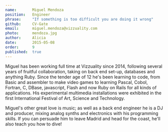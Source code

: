 ```yaml
---
name:       Miguel Mendoza
position:   Engineer
phrase:     "If something is too difficult you are doing it wrong"
github:		CV-Gate   
email:      miguel.mendoza@vizzuality.com
photo:      mendoza.jpg
author:     Alicia
date:       2015-05-08
order: 		9
published:  true
---
```


Miguel has been working full time at Vizzuality since 2014, following several years of fruitful collaboration, taking on back end set-up, databases and anything Ruby. Since the tender age of 12 he's been learning to code, from Basic and assembler to make video games to learning Pascal, Cobol, Fortran, C, DBase, javascript, Flash and now Ruby on Rails for all kinds of applications. His experimental multimedia installations were exhibited in the first International Festival of Art, Science and Technology.

Miguel's other great love is music; as well as a back end engineer he is a DJ and producer, mixing analog synths and electronics with his programming skills. If you can persuade him to leave Madrid and head for the coast, he'll also teach you how to dive!

